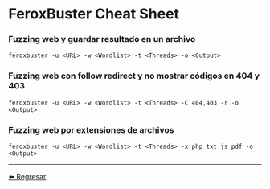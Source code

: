 # FeroxBuster Cheat Sheet

### Fuzzing web y guardar resultado en un archivo
```
feroxbuster -u <URL> -w <Wordlist> -t <Threads> -o <Output>
```

### Fuzzing web con follow redirect y no mostrar códigos en 404 y 403
```
feroxbuster -u <URL> -w <Wordlist> -t <Threads> -C 404,403 -r -o <Output>
```

### Fuzzing web por extensiones de archivos
```
feroxbuster -u <URL> -w <Wordlist> -t <Threads> -x php txt js pdf -o <Output>
```

---

[:arrow_left: Regresar](https://github.com/m4lal0/cheatsheets)
